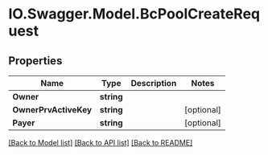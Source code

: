 # IO.Swagger.Model.BcPoolCreateRequest
## Properties

Name | Type | Description | Notes
------------ | ------------- | ------------- | -------------
**Owner** | **string** |  | 
**OwnerPrvActiveKey** | **string** |  | [optional] 
**Payer** | **string** |  | [optional] 

[[Back to Model list]](../README.md#documentation-for-models) [[Back to API list]](../README.md#documentation-for-api-endpoints) [[Back to README]](../README.md)

